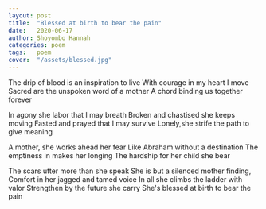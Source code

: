 ```yaml
---
layout: post
title:  "Blessed at birth to bear the pain"
date:   2020-06-17
author: Shoyombo Hannah
categories: poem
tags:	poem
cover:  "/assets/blessed.jpg"
---
```




The drip of blood is an inspiration to live
With courage in my heart I  move
Sacred are the unspoken word of a mother 
A chord  binding  us together forever

In agony she labor that I may breath
Broken and chastised she keeps moving
Fasted and prayed that I may survive
Lonely,she strife the path to give meaning

A mother, she works ahead her fear
Like Abraham without a destination
The emptiness in makes her longing
The hardship for her child she bear

The scars utter more than she speak
She is but a silenced mother finding,
Comfort in her jagged and tamed voice
In all she climbs the ladder with valor
Strengthen by the future she carry
She's blessed at birth to bear the pain
